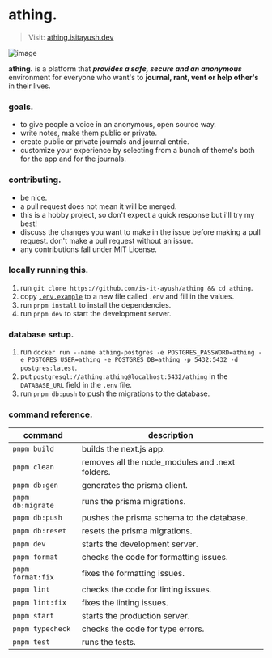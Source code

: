 # **athing.**

> Visit: [athing.isitayush.dev](https://athing.isitayush.dev/)

![image](https://user-images.githubusercontent.com/36449128/204675000-bcb5643a-8dff-433f-901b-7a532a62301d.png)

**athing.** is a platform that **_provides a safe, secure and an anonymous_** environment for everyone who want's to **journal, rant, vent or help other's** in their lives.

### goals.

- to give people a voice in an anonymous, open source way.
- write notes, make them public or private.
- create public or private journals and journal entrie.
- customize your experience by selecting from a bunch of theme's both for the app and for the journals.

### contributing.

- be nice.
- a pull request does not mean it will be merged.
- this is a hobby project, so don't expect a quick response but i'll try my best!
- discuss the changes you want to make in the issue before making a pull request.
  don't make a pull request without an issue.
- any contributions fall under MIT License.

### locally running this.

1. run `git clone https://github.com/is-it-ayush/athing && cd athing`.
2. copy [`.env.example`](./.env-example) to a new file called `.env` and fill in the values.
3. run `pnpm install` to install the dependencies.
4. run `pnpm dev` to start the development server.

### database setup.

1. run `docker run --name athing-postgres -e POSTGRES_PASSWORD=athing -e POSTGRES_USER=athing -e POSTGRES_DB=athing -p 5432:5432 -d postgres:latest`.
2. put `postgresql://athing:athing@localhost:5432/athing` in the `DATABASE_URL` field in the `.env` file.
3. run `pnpm db:push` to push the migrations to the database.

### command reference.

| command           | description                                     |
| ----------------- | ----------------------------------------------- |
| `pnpm build`      | builds the next.js app.                         |
| `pnpm clean`      | removes all the node_modules and .next folders. |
| `pnpm db:gen`     | generates the prisma client.                    |
| `pnpm db:migrate` | runs the prisma migrations.                     |
| `pnpm db:push`    | pushes the prisma schema to the database.       |
| `pnpm db:reset`   | resets the prisma migrations.                   |
| `pnpm dev`        | starts the development server.                  |
| `pnpm format`     | checks the code for formatting issues.          |
| `pnpm format:fix` | fixes the formatting issues.                    |
| `pnpm lint`       | checks the code for linting issues.             |
| `pnpm lint:fix`   | fixes the linting issues.                       |
| `pnpm start`      | starts the production server.                   |
| `pnpm typecheck`  | checks the code for type errors.                |
| `pnpm test`       | runs the tests.                                 |
